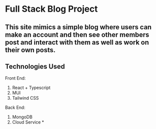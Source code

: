 # Full Stack Blog Project

## This site mimics a simple blog where users can make an account and then see other members post and interact with them as well as work on their own posts.

## Technologies Used

Front End:

1. React + Typescript
2. MUI
3. Tailwind CSS

Back End:
1. MongoDB
2. Cloud Service * 
